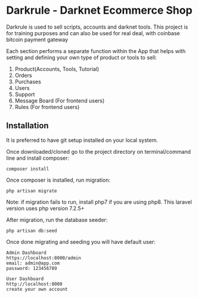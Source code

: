 # Darkrule - Darknet Ecommerce Shop


Darkrule is used to sell scripts, accounts and darknet tools. This project is for training purposes and can also be used for real deal, with coinbase bitcoin payment gateway

Each section performs a separate function within the App that helps with setting and defining your own type of product or tools to sell:
1. Product(Accounts, Tools, Tutorial)
2. Orders
3. Purchases
4. Users
5. Support
6. Message Board (For frontend users)
7. Rules (For frontend users) 


## Installation

It is preferred to have git setup installed on your local system.

Once downloaded/cloned go to the project directory on terminal/command line and install composer:

    composer install

Once composer is installed, run migration: 

    php artisan migrate

Note: if migration fails to run, install php7 if you are using php8. This laravel version uses php version 7.2.5+

After migration, run the database seeder: 

    php artisan db:seed
    
Once done migrating and seeding you will have default user:

    Admin Dashboard
    https://localhost:8000/admin
    email: admin@app.com
    password: 123456789

    User Dashboard
    http://localhost:8000
    create your own account
  